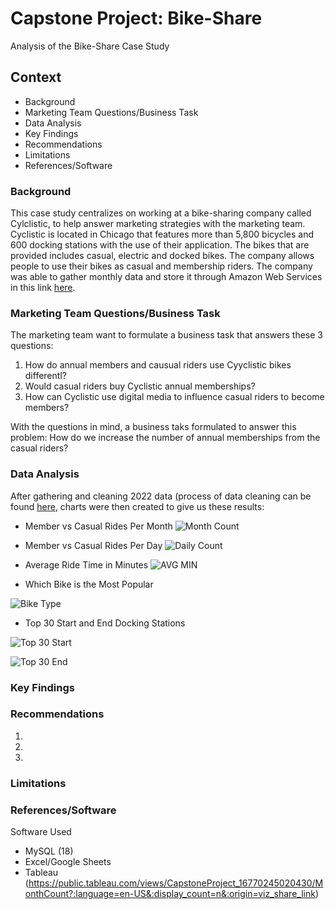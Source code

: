 # Capstone Project: Bike-Share
Analysis of the Bike-Share Case Study

## Context
* Background  
* Marketing Team Questions/Business Task
* Data Analysis
* Key Findings
* Recommendations
* Limitations
* References/Software

### Background
This case study centralizes on working at a bike-sharing company called Cylclistic, to help answer marketing strategies with the marketing team. Cyclistic is located in Chicago that features more than 5,800 bicycles and 600 docking stations with the use of their application. The bikes that are provided includes casual, electric and docked bikes. The company allows people to use their bikes as casual and membership riders. The company was able to gather monthly data and store it through Amazon Web Services in this link [here](https://divvy-tripdata.s3.amazonaws.com/index.html).

### Marketing Team Questions/Business Task
The marketing team want to formulate a business task that answers these 3 questions:
1. How do annual members and causual riders use Cyyclistic bikes differentl?
2. Would casual riders buy Cyclistic annual memberships?
3. How can Cyclistic use digital media to influence casual riders to become members?

With the questions in mind, a business taks formulated to answer this problem: How do we increase the number of annual memberships from the casual riders?

### Data Analysis
After gathering and cleaning 2022 data (process of data cleaning can be found [here](https://github.com/jo3kim/Capstone-Project/blob/main/Cleaning2Ways_README.md), charts were then created to give us these results:

* Member vs Casual Rides Per Month
![Month Count](https://user-images.githubusercontent.com/123437423/221058561-b3af0c42-662e-4ea8-a82f-bc9dacf005ab.png)


* Member vs Casual Rides Per Day
![Daily Count](https://user-images.githubusercontent.com/123437423/221058598-819a0b1e-f54e-4399-85a9-a21af74b1f2e.png)


* Average Ride Time in Minutes
![AVG MIN](https://user-images.githubusercontent.com/123437423/221058619-066aecfe-af73-4c02-90ab-2ff0460d8ec1.png)


* Which Bike is the Most Popular

![Bike Type](https://user-images.githubusercontent.com/123437423/221058643-b26c1a60-2737-4a81-aff6-221abece7dce.png)


* Top 30 Start and End Docking Stations

![Top 30 Start](https://user-images.githubusercontent.com/123437423/221058651-5bdea91f-c88d-4cb5-9101-87e9a9c3a61d.png)


![Top 30 End](https://user-images.githubusercontent.com/123437423/221058666-7854b401-eac8-4aed-b9f5-e120a8b514b6.png)

### Key Findings

### Recommendations
1. 
2.
3.

### Limitations
### References/Software

Software Used
* MySQL (18)
* Excel/Google Sheets
* Tableau (https://public.tableau.com/views/CapstoneProject_16770245020430/MonthCount?:language=en-US&:display_count=n&:origin=viz_share_link)
